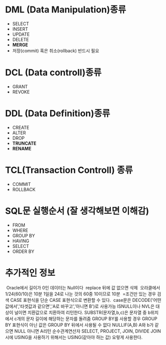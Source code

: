 # DML (Data Manipulation)종류
- SELECT
- INSERT
- UPDATE
- DELETE
- **MERGE**
- 저장(commit) 혹은 취소(rollback) 반드시 필요
# **DCL (Data controll)종류**
- GRANT
- REVOKE
# DDL (Data Definition)종류
- CREATE
- ALTER
- DROP
- **TRUNCATE**
- **RENAME**
# TCL(Transaction Controll) 종류
-  COMMIT
- ROLLBACK

# SQL문 실행순서 (잘 생각해보면 이해감)
- FROM
- WHERE
- GROUP BY
- HAVING
- SELECT
- ORDER BY

# 추가적인 정보
 Oracle에서 길이가 0인 데이터는 Null이다
 replace 뒤에 값 없으면 삭제
 오라클에서 1/24(60/10)은 10분 1일을 24로 나눈 것의 60중 10이므로 10분
 =조건만 있는 경우 검색 CASE 표현식을 단순 CASE 표현식으로 변환할 수 있다.
 case문은 DECODE('어떤 값에서','타겟값과 같으면','A로 바꾸고','아니면 B')로 사용가능
ISNULL이나 NVL은 대상이 널이면 치환값으로 치환하여 리턴한다.
SUBSTR(문자열,b,c)은 문자열 중 b위치에서 c개의 문자 길이에 해당하는 문자를 돌려줌 
GROUP BY를 사용할 경우 GROUP BY 표현식이 아닌 값은 GROUP BY 뒤에서 사용될 수 없다
NULLIF(A,B) A와 b가 같으면 NULL 아니면 A리턴
순수관계연산자 SELECT, PROJECT, JOIN, DIVIDE
JOIN시에 USING을 사용하기 위해서는 USING(같아야 하는 값) 요렇게 사용한다.


